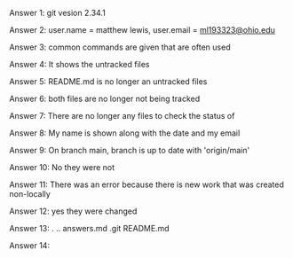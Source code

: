 Answer 1: git vesion 2.34.1 

Answer 2: user.name = matthew lewis, user.email = ml193323@ohio.edu 

Answer 3: common commands are given that are often used 

Answer 4: It shows the untracked files 

Answer 5: README.md is no longer an untracked files 

Answer 6: both files are no longer not being tracked 

Answer 7: There are no longer any files to check the status of 

Answer 8: My name is shown along with the date and my email 

Answer 9: On branch main, branch is up to date with 'origin/main' 

Answer 10: No they were not 

Answer 11: There was an error because there is new work that was created non-locally 

Answer 12: yes they were changed

Answer 13: .  ..  answers.md  .git  README.md

Answer 14: